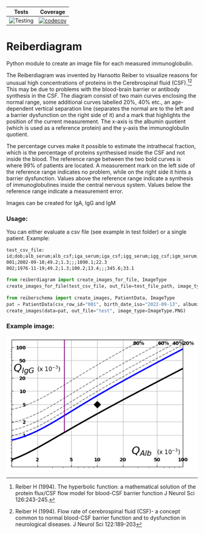 | Tests | Coverage |
| :----: | :------: | 
| ![Testing](https://github.com/sk359/reiberdiagram/actions/workflows/test.yml/badge.svg) | [![codecov](https://codecov.io/github/sk359/reiberdiagram/graph/badge.svg?token=R0EK47V7XL)](https://codecov.io/github/sk359/reiberdiagram) |


# Reiberdiagram

Python module to create an image file for each measured immunoglobulin.

The Reiberdiagram was invented by Hansotto Reiber to visualize reasons for unusual high concentrations of proteins
in the Cerebrospinal fluid (CSF).[^1][^2] This may be due to problems with the blood-brain barrier or antibody
synthesis in the CSF. The diagram consist of two main curves enclosing the normal range, some additional curves
labelled 20%, 40% etc., an age-dependent vertical separation line (separates the normal are to the left and a barrier dysfunction on the right side of it) 
and a mark that highlights the position of the current measurement. 
The x-axis is the albumin quotient (which is used as a reference protein) and the y-axis the immunoglobulin quotient.

The percentage curves make it possible to estimate the intrathecal fraction, which is the percentage of proteins
synthesised inside the CSF and not inside the blood. The reference range between the two bold curves is where 99% of patients are located.
A measurement mark on the left side of the reference range indicates no problem, while on the right side it hints
a barrier dysfunction. Values above the reference range indicate a synthesis of immunoglobulines inside the central nervous system.
Values below the reference range indicate a measurement error.

Images can be created for IgA, IgG and IgM

### Usage:

You can either evaluate a csv file (see example in test folder) or a single patient. Example:

```
test_csv_file:
id;dob;alb_serum;alb_csf;iga_serum;iga_csf;igg_serum;igg_csf;igm_serum;igm_csf
001;2002-09-18;49.2;1.3;;;1090.1;22.3
002;1976-11-19;49.2;1.3;100.2;13.4;;;345.6;33.1
```

```python
from reiberdiagram import create_images_for_file, ImageType
create_images_for_file(test_csv_file, out_file=test_file_path, image_type=ImageType.PNG)
```

```python
from reiberschema import create_images, PatientData, ImageType
pat = PatientData(csv_row_id="001", birth_date_iso="2022-09-13", albumin_serum=1000, albumin_csf=10, igg_serum=133.5, igg_csf=1.5)
create_images(data=pat, out_file="test", image_type=ImageType.PNG)
```

### Example image:

![Example diagram for IgG](/tests/baseline_IgG.png)

[^1]: Reiber H (1994). The hyperbolic function: a mathematical solution of the protein flux/CSF flow model 
for blood-CSF barrier function J Neurol Sci 126:243-245.

[^2]: Reiber H (1994). Flow rate of cerebrospinal fluid (CSF)- a concept common to normal blood-CSF barrier function 
and to dysfunction in neurological diseases. J Neurol Sci 122:189-203
